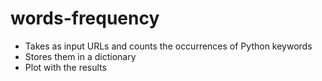 # words-frequency

- Takes as input URLs and counts the occurrences of Python keywords
- Stores them in a dictionary 
- Plot with the results 
